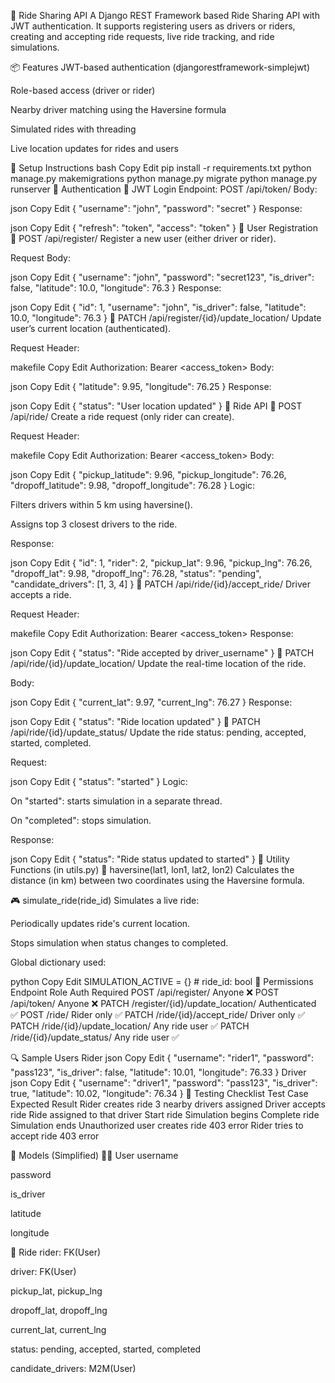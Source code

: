🚗 Ride Sharing API
A Django REST Framework based Ride Sharing API with JWT authentication. It supports registering users as drivers or riders, creating and accepting ride requests, live ride tracking, and ride simulations.

📦 Features
JWT-based authentication (djangorestframework-simplejwt)

Role-based access (driver or rider)

Nearby driver matching using the Haversine formula

Simulated rides with threading

Live location updates for rides and users

🧰 Setup Instructions
bash
Copy
Edit
pip install -r requirements.txt
python manage.py makemigrations
python manage.py migrate
python manage.py runserver
🔐 Authentication
🔑 JWT Login
Endpoint: POST /api/token/
Body:

json
Copy
Edit
{
  "username": "john",
  "password": "secret"
}
Response:

json
Copy
Edit
{
  "refresh": "token",
  "access": "token"
}
👤 User Registration
📌 POST /api/register/
Register a new user (either driver or rider).

Request Body:

json
Copy
Edit
{
  "username": "john",
  "password": "secret123",
  "is_driver": false,
  "latitude": 10.0,
  "longitude": 76.3
}
Response:

json
Copy
Edit
{
  "id": 1,
  "username": "john",
  "is_driver": false,
  "latitude": 10.0,
  "longitude": 76.3
}
📍 PATCH /api/register/{id}/update_location/
Update user’s current location (authenticated).

Request Header:

makefile
Copy
Edit
Authorization: Bearer <access_token>
Body:

json
Copy
Edit
{
  "latitude": 9.95,
  "longitude": 76.25
}
Response:

json
Copy
Edit
{
  "status": "User location updated"
}
🚕 Ride API
📌 POST /api/ride/
Create a ride request (only rider can create).

Request Header:

makefile
Copy
Edit
Authorization: Bearer <access_token>
Body:

json
Copy
Edit
{
  "pickup_latitude": 9.96,
  "pickup_longitude": 76.26,
  "dropoff_latitude": 9.98,
  "dropoff_longitude": 76.28
}
Logic:

Filters drivers within 5 km using haversine().

Assigns top 3 closest drivers to the ride.

Response:

json
Copy
Edit
{
  "id": 1,
  "rider": 2,
  "pickup_lat": 9.96,
  "pickup_lng": 76.26,
  "dropoff_lat": 9.98,
  "dropoff_lng": 76.28,
  "status": "pending",
  "candidate_drivers": [1, 3, 4]
}
📌 PATCH /api/ride/{id}/accept_ride/
Driver accepts a ride.

Request Header:

makefile
Copy
Edit
Authorization: Bearer <access_token>
Response:

json
Copy
Edit
{
  "status": "Ride accepted by driver_username"
}
📌 PATCH /api/ride/{id}/update_location/
Update the real-time location of the ride.

Body:

json
Copy
Edit
{
  "current_lat": 9.97,
  "current_lng": 76.27
}
Response:

json
Copy
Edit
{
  "status": "Ride location updated"
}
📌 PATCH /api/ride/{id}/update_status/
Update the ride status: pending, accepted, started, completed.

Request:

json
Copy
Edit
{
  "status": "started"
}
Logic:

On "started": starts simulation in a separate thread.

On "completed": stops simulation.

Response:

json
Copy
Edit
{
  "status": "Ride status updated to started"
}
🧠 Utility Functions (in utils.py)
🧭 haversine(lat1, lon1, lat2, lon2)
Calculates the distance (in km) between two coordinates using the Haversine formula.

🎮 simulate_ride(ride_id)
Simulates a live ride:

Periodically updates ride's current location.

Stops simulation when status changes to completed.

Global dictionary used:

python
Copy
Edit
SIMULATION_ACTIVE = {}  # ride_id: bool
🔑 Permissions
Endpoint	Role	Auth Required
POST /api/register/	Anyone	❌
POST /api/token/	Anyone	❌
PATCH /register/{id}/update_location/	Authenticated	✅
POST /ride/	Rider only	✅
PATCH /ride/{id}/accept_ride/	Driver only	✅
PATCH /ride/{id}/update_location/	Any ride user	✅
PATCH /ride/{id}/update_status/	Any ride user	✅

🔍 Sample Users
Rider
json
Copy
Edit
{
  "username": "rider1",
  "password": "pass123",
  "is_driver": false,
  "latitude": 10.01,
  "longitude": 76.33
}
Driver
json
Copy
Edit
{
  "username": "driver1",
  "password": "pass123",
  "is_driver": true,
  "latitude": 10.02,
  "longitude": 76.34
}
🧪 Testing Checklist
Test Case	Expected Result
Rider creates ride	3 nearby drivers assigned
Driver accepts ride	Ride assigned to that driver
Start ride	Simulation begins
Complete ride	Simulation ends
Unauthorized user creates ride	403 error
Rider tries to accept ride	403 error

🧱 Models (Simplified)
🚶‍♂️ User
username

password

is_driver

latitude

longitude

🚕 Ride
rider: FK(User)

driver: FK(User)

pickup_lat, pickup_lng

dropoff_lat, dropoff_lng

current_lat, current_lng

status: pending, accepted, started, completed

candidate_drivers: M2M(User)



